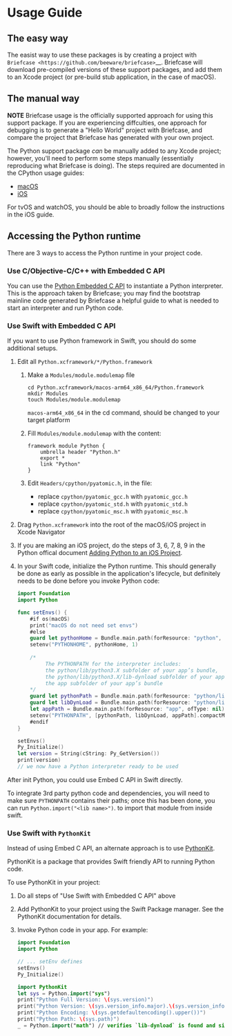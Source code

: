# Usage Guide

## The easy way

The easist way to use these packages is by creating a project with `Briefcase
<https://github.com/beeware/briefcase>`__. Briefcase will download pre-compiled
versions of these support packages, and add them to an Xcode project (or
pre-build stub application, in the case of macOS).

## The manual way

**NOTE** Briefcase usage is the officially supported approach for using this
support package. If you are experiencing diffculties, one approach for debugging
is to generate a "Hello World" project with Briefcase, and compare the project that
Briefcase has generated with your own project.

The Python support package *can* be manually added to any Xcode project;
however, you'll need to perform some steps manually (essentially reproducing
what Briefcase is doing). The steps required are documented in the CPython usage
guides:

* [macOS](https://docs.python.org/3/using/mac.html)
* [iOS](https://docs.python.org/3/using/ios.html#adding-python-to-an-ios-project)

For tvOS and watchOS, you should be able to broadly follow the instructions in
the iOS guide.

## Accessing the Python runtime

There are 3 ways to access the Python runtime in your project code.

### Use C/Objective-C/C++ with Embedded C API

You can use the [Python Embedded C
API](https://docs.python.org/3/extending/embedding.html) to instantiate a Python
interpreter. This is the approach taken by Briefcase; you may find the bootstrap
mainline code generated by Briefcase a helpful guide to what is needed to start
an interpreter and run Python code.

### Use Swift with Embedded C API
If you want to use Python framework in Swift, you should do some additional setups.

1. Edit all `Python.xcframework/*/Python.framework`
    1. Make a `Modules/module.modulemap` file
        ```shell
        cd Python.xcframework/macos-arm64_x86_64/Python.framework
        mkdir Modules
        touch Modules/module.modulemap
        ```
         `macos-arm64_x86_64` in the cd command, should be changed to your target platform

    2. Fill `Modules/module.modulemap` with the content:
        ```
        framework module Python {
            umbrella header "Python.h"
            export *
            link "Python"
        }
        ```
        
    3. Edit `Headers/cpython/pyatomic.h`,  in the file:
        - replace ``cpython/pyatomic_gcc.h`` with ``pyatomic_gcc.h``
        - replace ``cpython/pyatomic_std.h`` with ``pyatomic_std.h``
        - replace ``cpython/pyatomic_msc.h`` with ``pyatomic_msc.h``
          
2. Drag `Python.xcframework` into the root of the macOS/iOS project in Xcode Navigator
3. If you are making an iOS project, do the steps of 3, 6, 7, 8, 9 in the Python offical document [Adding Python to an iOS Project](https://docs.python.org/3/using/ios.html#adding-python-to-an-ios-project).
4. In your Swift code, initialize the Python runtime. This should generally be
   done as early as possible in the application's lifecycle, but definitely
   needs to be done before you invoke Python code:

    ```swift
    import Foundation
    import Python
    
    func setEnvs() {
        #if os(macOS)
        print("macOS do not need set envs")
        #else
        guard let pythonHome = Bundle.main.path(forResource: "python", ofType: nil) else { return }
        setenv("PYTHONHOME", pythonHome, 1)
        
        /*
             The PYTHONPATH for the interpreter includes:
             the python/lib/python3.X subfolder of your app’s bundle,
             the python/lib/python3.X/lib-dynload subfolder of your app’s bundle, and
             the app subfolder of your app’s bundle
        */
        guard let pythonPath = Bundle.main.path(forResource: "python/lib/python3.13", ofType: nil) else { return }
        guard let libDynLoad = Bundle.main.path(forResource: "python/lib/python3.13/lib-dynload", ofType: nil) else { return }
        let appPath = Bundle.main.path(forResource: "app", ofType: nil)
        setenv("PYTHONPATH", [pythonPath, libDynLoad, appPath].compactMap { $0 }.joined(separator: ":"), 1)
        #endif
    }
    
    setEnvs()
    Py_Initialize()
    let version = String(cString: Py_GetVersion())
    print(version)
    // we now have a Python interpreter ready to be used
    ```

After init Python, you could use Embed C API in Swift directly.

To integrate 3rd party python code and dependencies, you will need to make sure
`PYTHONPATH` contains their paths; once this has been done, you can run
`Python.import("<lib name>")`. to import that module from inside swift.


### Use Swift with `PythonKit`

Instead of using Embed C API, an alternate approach is to use
[PythonKit](https://github.com/pvieito/PythonKit). 

PythonKit is a package that
provides Swift friendly API to running Python code.

To use PythonKit in your project:

1. Do all steps of "Use Swift with Embedded C API" above
2. Add PythonKit to your project using the Swift Package manager. See the
   PythonKit documentation for details.

3. Invoke Python code in your app. For example:
    ```swift
    import Foundation
    import Python
    
    // ... setEnv defines
    setEnvs()
    Py_Initialize()
    
    import PythonKit
    let sys = Python.import("sys")
    print("Python Full Version: \(sys.version)")
    print("Python Version: \(sys.version_info.major).\(sys.version_info.minor)")
    print("Python Encoding: \(sys.getdefaultencoding().upper())")
    print("Python Path: \(sys.path)")
    _ = Python.import("math") // verifies `lib-dynload` is found and signed successfully
    ```
